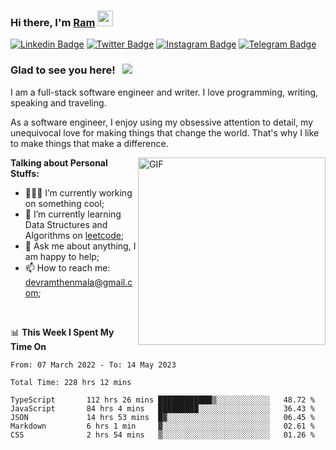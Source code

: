 ### Hi there, I'm <a href="#" target="_blank">Ram</a> <img src="https://media.giphy.com/media/hvRJCLFzcasrR4ia7z/giphy.gif" width="25" height="25">

[![Linkedin Badge](https://img.shields.io/badge/-LinkedIn-0e76a8?style=flat-square&logo=Linkedin&logoColor=white)](https://www.linkedin.com/in/ramdevengineer/)
[![Twitter Badge](https://img.shields.io/badge/-Twitter-00acee?style=flat-square&logo=Twitter&logoColor=white)](https://twitter.com/ramthenmala)
[![Instagram Badge](https://img.shields.io/badge/-Instagram-e4405f?style=flat-square&logo=Instagram&logoColor=white)](https://instagram.com/ramthenmala/)
[![Telegram Badge](https://img.shields.io/badge/-Telegram-0088cc?style=flat-square&logo=Telegram&logoColor=white)](https://t.me/ramthenmala)

### Glad to see you here! &nbsp; ![](https://visitor-badge.glitch.me/badge?page_id=ramthenmala)

I am a full-stack software engineer and writer. I love programming, writing, speaking and traveling.

As a software engineer, I enjoy using my obsessive attention to detail, my unequivocal love for making things that change the world. That's why I like to make things that make a difference.

<img align="right" alt="GIF" src="https://user-images.githubusercontent.com/4328468/157245666-f4dd5472-5b11-4727-baaf-69e90e372b69.gif?raw=true" width="300" />

**Talking about Personal Stuffs:**

- 👨🏻‍💻 I’m currently working on something cool;
- 🚀 I’m currently learning Data Structures and Algorithms on [leetcode](https://leetcode.com/ramthenmala);
- 💬 Ask me about anything, I am happy to help; 
- 📫 How to reach me: devramthenmala@gmail.com;

</br>

📊 **This Week I Spent My Time On** 
<!--START_SECTION:waka-->

```text
From: 07 March 2022 - To: 14 May 2023

Total Time: 228 hrs 12 mins

TypeScript       112 hrs 26 mins ████████████▒░░░░░░░░░░░░   48.72 %
JavaScript       84 hrs 4 mins   █████████░░░░░░░░░░░░░░░░   36.43 %
JSON             14 hrs 53 mins  █▓░░░░░░░░░░░░░░░░░░░░░░░   06.45 %
Markdown         6 hrs 1 min     ▓░░░░░░░░░░░░░░░░░░░░░░░░   02.61 %
CSS              2 hrs 54 mins   ▒░░░░░░░░░░░░░░░░░░░░░░░░   01.26 %
```

<!--END_SECTION:waka-->


